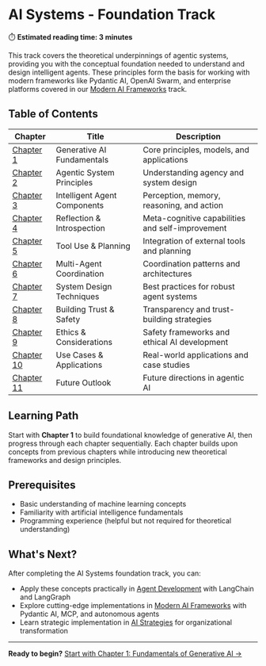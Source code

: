 # AI Systems - Foundation Track

⏱️ **Estimated reading time: 3 minutes**

This track covers the theoretical underpinnings of agentic systems, providing you with the conceptual foundation needed to understand and design intelligent agents. These principles form the basis for working with modern frameworks like Pydantic AI, OpenAI Swarm, and enterprise platforms covered in our [Modern AI Frameworks](../Modern_AI_Frameworks/index.md) track.

## Table of Contents

| Chapter | Title | Description |
|---------|-------|-------------|
| [Chapter 1](1.md) | Generative AI Fundamentals | Core principles, models, and applications |
| [Chapter 2](2.md) | Agentic System Principles | Understanding agency and system design |
| [Chapter 3](3.md) | Intelligent Agent Components | Perception, memory, reasoning, and action |
| [Chapter 4](4.md) | Reflection & Introspection | Meta-cognitive capabilities and self-improvement |
| [Chapter 5](5.md) | Tool Use & Planning | Integration of external tools and planning |
| [Chapter 6](6.md) | Multi-Agent Coordination | Coordination patterns and architectures |
| [Chapter 7](7.md) | System Design Techniques | Best practices for robust agent systems |
| [Chapter 8](8.md) | Building Trust & Safety | Transparency and trust-building strategies |
| [Chapter 9](9.md) | Ethics & Considerations | Safety frameworks and ethical AI development |
| [Chapter 10](10.md) | Use Cases & Applications | Real-world applications and case studies |
| [Chapter 11](11.md) | Future Outlook | Future directions in agentic AI |

## Learning Path

Start with **Chapter 1** to build foundational knowledge of generative AI, then progress through each chapter sequentially. Each chapter builds upon concepts from previous chapters while introducing new theoretical frameworks and design principles.

## Prerequisites

- Basic understanding of machine learning concepts
- Familiarity with artificial intelligence fundamentals
- Programming experience (helpful but not required for theoretical understanding)

## What's Next?

After completing the AI Systems foundation track, you can:

- Apply these concepts practically in [Agent Development](../Agentic_AI_in_Action/index.md) with LangChain and LangGraph
- Explore cutting-edge implementations in [Modern AI Frameworks](../Modern_AI_Frameworks/index.md) with Pydantic AI, MCP, and autonomous agents
- Learn strategic implementation in [AI Strategies](../AI_Strategies/index.md) for organizational transformation

---

**Ready to begin?** [Start with Chapter 1: Fundamentals of Generative AI →](1.md) 